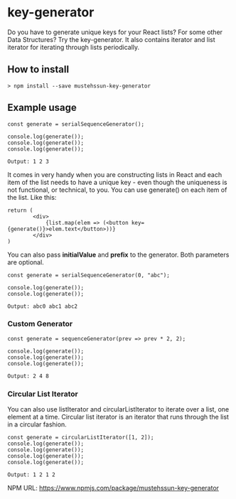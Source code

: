 # key-generator
Do you have to generate unique keys for your React lists? For some other Data Structures? Try the key-generator.
It also contains iterator and list iterator for iterating through lists periodically.

## How to install
``` > npm install --save mustehssun-key-generator ```

## Example usage
```
const generate = serialSequenceGenerator();

console.log(generate());
console.log(generate());
console.log(generate());
```
``` Output: 1 2 3 ```

It comes in very handy when you are constructing lists in React and each item of the list needs to have a unique key - even though the uniqueness is not functional, or technical, to you. You can use generate() on each item of the list. Like this:
```
return (
        <div>
            {list.map(elem => (<button key={generate()}>elem.text</button>))}
        </div>
)
```

You can also pass **initialValue** and **prefix** to the generator. Both parameters are optional.
```
const generate = serialSequenceGenerator(0, "abc");

console.log(generate());
console.log(generate());
```
``` Output: abc0 abc1 abc2 ```

### Custom Generator
```
const generate = sequenceGenerator(prev => prev * 2, 2);

console.log(generate());
console.log(generate());
console.log(generate());
```
``` Output: 2 4 8 ```

### Circular List Iterator
You can also use listIterator and circularListIterator to iterate over a list, one element at a time.
Circular list iterator is an iterator that runs through the list in a circular fashion.
```
const generate = circularListIterator([1, 2]);
console.log(generate());
console.log(generate());
console.log(generate());
console.log(generate());
```
``` Output: 1 2 1 2 ```

NPM URL: https://www.npmjs.com/package/mustehssun-key-generator

